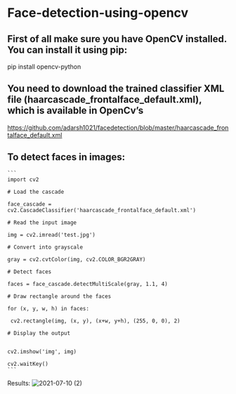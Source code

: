 # Face-detection-using-opencv
## First of all make sure you have OpenCV installed. You can install it using pip:

pip install opencv-python

## You need to download the trained classifier XML file (haarcascade_frontalface_default.xml), which is available in OpenCv’s

https://github.com/adarsh1021/facedetection/blob/master/haarcascade_frontalface_default.xml
## To detect faces in images:
 ````
 ```
 import cv2

# Load the cascade

face_cascade = cv2.CascadeClassifier('haarcascade_frontalface_default.xml')

# Read the input image

img = cv2.imread('test.jpg')

# Convert into grayscale

gray = cv2.cvtColor(img, cv2.COLOR_BGR2GRAY)

# Detect faces

faces = face_cascade.detectMultiScale(gray, 1.1, 4)

# Draw rectangle around the faces

for (x, y, w, h) in faces:

  cv2.rectangle(img, (x, y), (x+w, y+h), (255, 0, 0), 2)
    
# Display the output


cv2.imshow('img', img)

cv2.waitKey() 
```
````







Results:
![2021-07-10 (2)](https://user-images.githubusercontent.com/85651071/125176745-a4466c00-e1de-11eb-90cb-4bf886e9e4e5.png)




